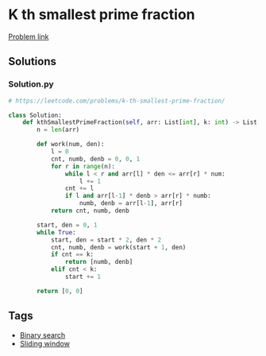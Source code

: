 # K th smallest prime fraction

[Problem link](https://leetcode.com/problems/k-th-smallest-prime-fraction/)

## Solutions


### Solution.py
```py
# https://leetcode.com/problems/k-th-smallest-prime-fraction/

class Solution:
    def kthSmallestPrimeFraction(self, arr: List[int], k: int) -> List[int]:
        n = len(arr)

        def work(num, den):
            l = 0
            cnt, numb, denb = 0, 0, 1
            for r in range(n):
                while l < r and arr[l] * den <= arr[r] * num:
                    l += 1
                cnt += l
                if l and arr[l-1] * denb > arr[r] * numb:
                    numb, denb = arr[l-1], arr[r]
            return cnt, numb, denb

        start, den = 0, 1
        while True:
            start, den = start * 2, den * 2
            cnt, numb, denb = work(start + 1, den)
            if cnt == k:
                return [numb, denb]
            elif cnt < k:
                start += 1

        return [0, 0]
```
## Tags

* [Binary search](/Collections/binary-search.md#binary-search)
* [Sliding window](/Collections/sliding-window.md#sliding-window)
